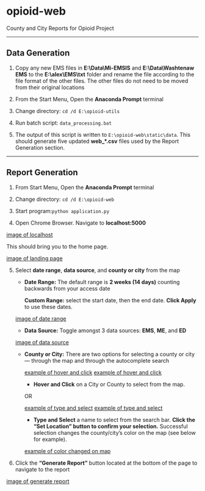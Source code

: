 # opioid-web
County and City Reports for Opioid Project

---

## Data Generation

1. Copy any new EMS files in **E:\Data\Mi-EMSIS** and **E:\Data\Washtenaw EMS** to the **E:\alex\EMS\txt** folder and rename the file according to the file format of the other files. The other files do not need to be moved from their original locations

2. From the Start Menu, Open the **Anaconda Prompt** terminal

3. Change directory: `cd /d E:\opioid-utils`

4. Run batch script: `data_processing.bat`

5. The output of this script is written to `E:\opioid-web\static\data`. This should generate five updated **web_*.csv** files used by the Report Generation section.

---

## Report Generation

1. From Start Menu, Open the **Anaconda Prompt** terminal

2. Change directory: `cd /d E:\opioid-web`

3. Start program:`python application.py`

4. Open Chrome Browser. Navigate to **localhost:5000**  

[image of localhost](localhost5000.png)

This should bring you to the home page.

[image of landing page](mainpage.png)

5. Select **date range**, **data source**, and **county or city** from the map
    - **Date Range:** The default range is **2 weeks (14 days)** counting backwards from your access date

      **Custom Range:** select the start date, then the end date. **Click Apply** to use these dates.

    [image of date range](daterange.png)

    - **Data Source:** Toggle amongst 3 data sources: **EMS**, **ME**, and **ED**

    [image of data source](datasource.png)

    - **County or City:** There are two options for selecting a county or city — through the map and through the autocomplete search

        [example of hover and click](hoverandclick1.png)
        [example of hover and click](hoverandclick2.png)

        + **Hover and Click** on a City or County to select from the map.

        OR

        [example of type and select](typeandselect1.png)
        [example of type and select](typeandselect2.png)

        + **Type and Select** a name to select from the search bar. **Click the “Set Location” button to confirm your selection.** Successful selection changes the county/city’s color on the map (see below for example).

        [example of color changed on map](colorchanged.png)

6. Click the **“Generate Report”** button located at the bottom of the page to navigate to the report

[image of generate report](generatereport.png)
